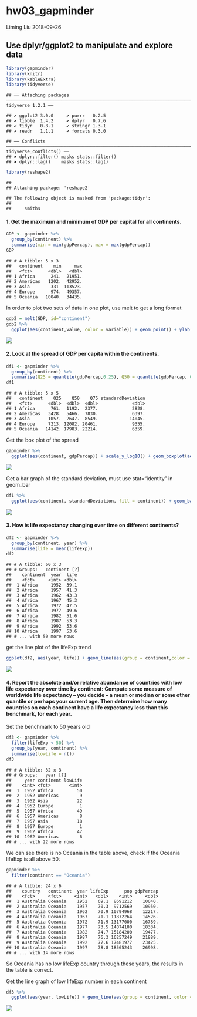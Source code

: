 hw03\_gapminder
================
Liming Liu
2018-09-26

## Use dplyr/ggplot2 to manipulate and explore data

``` r
library(gapminder)
library(knitr)
library(kableExtra)
library(tidyverse)
```

    ## ── Attaching packages ────────────────────────────────────────────────────────────────────────────── tidyverse 1.2.1 ──

    ## ✔ ggplot2 3.0.0     ✔ purrr   0.2.5
    ## ✔ tibble  1.4.2     ✔ dplyr   0.7.6
    ## ✔ tidyr   0.8.1     ✔ stringr 1.3.1
    ## ✔ readr   1.1.1     ✔ forcats 0.3.0

    ## ── Conflicts ───────────────────────────────────────────────────────────────────────────────── tidyverse_conflicts() ──
    ## ✖ dplyr::filter() masks stats::filter()
    ## ✖ dplyr::lag()    masks stats::lag()

``` r
library(reshape2)
```

    ## 
    ## Attaching package: 'reshape2'

    ## The following object is masked from 'package:tidyr':
    ## 
    ##     smiths

#### 1\. Get the maximum and minimum of GDP per capital for all continents.

``` r
GDP <- gapminder %>% 
  group_by(continent) %>% 
  summarise(min = min(gdpPercap), max = max(gdpPercap))
GDP
```

    ## # A tibble: 5 x 3
    ##   continent    min     max
    ##   <fct>      <dbl>   <dbl>
    ## 1 Africa      241.  21951.
    ## 2 Americas   1202.  42952.
    ## 3 Asia        331  113523.
    ## 4 Europe      974.  49357.
    ## 5 Oceania   10040.  34435.

In order to plot two sets of data in one plot, use melt to get a long
format

``` r
gdp2 = melt(GDP, id="continent")
gdp2 %>% 
  ggplot(aes(continent,value, color = variable)) + geom_point() + ylab("GDP percap")
```

![](hw03-gapminder_files/figure-gfm/unnamed-chunk-3-1.png)<!-- -->

#### 2\. Look at the spread of GDP per capita within the continents.

``` r
df1 <- gapminder %>% 
  group_by(continent) %>% 
  summarise(Q25 = quantile(gdpPercap,0.25), Q50 = quantile(gdpPercap, 0.5), Q75 = quantile(gdpPercap, 0.75), standardDeviation = sd(gdpPercap))
df1
```

    ## # A tibble: 5 x 5
    ##   continent    Q25    Q50    Q75 standardDeviation
    ##   <fct>      <dbl>  <dbl>  <dbl>             <dbl>
    ## 1 Africa      761.  1192.  2377.             2828.
    ## 2 Americas   3428.  5466.  7830.             6397.
    ## 3 Asia       1057.  2647.  8549.            14045.
    ## 4 Europe     7213. 12082. 20461.             9355.
    ## 5 Oceania   14142. 17983. 22214.             6359.

Get the box plot of the spread

``` r
gapminder %>% 
  ggplot(aes(continent, gdpPercap)) + scale_y_log10() + geom_boxplot(aes(fill = continent),alpha = 0.5)
```

![](hw03-gapminder_files/figure-gfm/unnamed-chunk-5-1.png)<!-- -->

Get a bar graph of the standard deviation, must use stat=“identity” in
geom\_bar

``` r
df1 %>% 
  ggplot(aes(continent, standardDeviation, fill = continent)) + geom_bar(stat="identity")
```

![](hw03-gapminder_files/figure-gfm/unnamed-chunk-6-1.png)<!-- -->

#### 3\. How is life expectancy changing over time on different continents?

``` r
df2 <- gapminder %>% 
  group_by(continent, year) %>% 
  summarise(life = mean(lifeExp))
df2
```

    ## # A tibble: 60 x 3
    ## # Groups:   continent [?]
    ##    continent  year  life
    ##    <fct>     <int> <dbl>
    ##  1 Africa     1952  39.1
    ##  2 Africa     1957  41.3
    ##  3 Africa     1962  43.3
    ##  4 Africa     1967  45.3
    ##  5 Africa     1972  47.5
    ##  6 Africa     1977  49.6
    ##  7 Africa     1982  51.6
    ##  8 Africa     1987  53.3
    ##  9 Africa     1992  53.6
    ## 10 Africa     1997  53.6
    ## # ... with 50 more rows

get the line plot of the lifeExp
trend

``` r
ggplot(df2, aes(year, life)) + geom_line(aes(group = continent,color = continent))
```

![](hw03-gapminder_files/figure-gfm/unnamed-chunk-8-1.png)<!-- -->

#### 4\. Report the absolute and/or relative abundance of countries with low life expectancy over time by continent: Compute some measure of worldwide life expectancy – you decide – a mean or median or some other quantile or perhaps your current age. Then determine how many countries on each continent have a life expectancy less than this benchmark, for each year.

Set the benchmark to 50 years old

``` r
df3 <- gapminder %>% 
  filter(lifeExp < 50) %>% 
  group_by(year, continent) %>%
  summarise(lowLife = n())
df3
```

    ## # A tibble: 32 x 3
    ## # Groups:   year [?]
    ##     year continent lowLife
    ##    <int> <fct>       <int>
    ##  1  1952 Africa         50
    ##  2  1952 Americas        9
    ##  3  1952 Asia           22
    ##  4  1952 Europe          1
    ##  5  1957 Africa         49
    ##  6  1957 Americas        8
    ##  7  1957 Asia           18
    ##  8  1957 Europe          1
    ##  9  1962 Africa         47
    ## 10  1962 Americas        6
    ## # ... with 22 more rows

We can see there is no Oceania in the table above, check if the Oceania
lifeExp is all above 50:

``` r
gapminder %>% 
  filter(continent == "Oceania")
```

    ## # A tibble: 24 x 6
    ##    country   continent  year lifeExp      pop gdpPercap
    ##    <fct>     <fct>     <int>   <dbl>    <int>     <dbl>
    ##  1 Australia Oceania    1952    69.1  8691212    10040.
    ##  2 Australia Oceania    1957    70.3  9712569    10950.
    ##  3 Australia Oceania    1962    70.9 10794968    12217.
    ##  4 Australia Oceania    1967    71.1 11872264    14526.
    ##  5 Australia Oceania    1972    71.9 13177000    16789.
    ##  6 Australia Oceania    1977    73.5 14074100    18334.
    ##  7 Australia Oceania    1982    74.7 15184200    19477.
    ##  8 Australia Oceania    1987    76.3 16257249    21889.
    ##  9 Australia Oceania    1992    77.6 17481977    23425.
    ## 10 Australia Oceania    1997    78.8 18565243    26998.
    ## # ... with 14 more rows

So Oceania has no low lifeExp country through these years, the results
in the table is correct.

Get the line graph of low lifeExp number in each continent

``` r
df3 %>% 
  ggplot(aes(year, lowLife)) + geom_line(aes(group = continent, color = continent))
```

![](hw03-gapminder_files/figure-gfm/unnamed-chunk-11-1.png)<!-- -->
